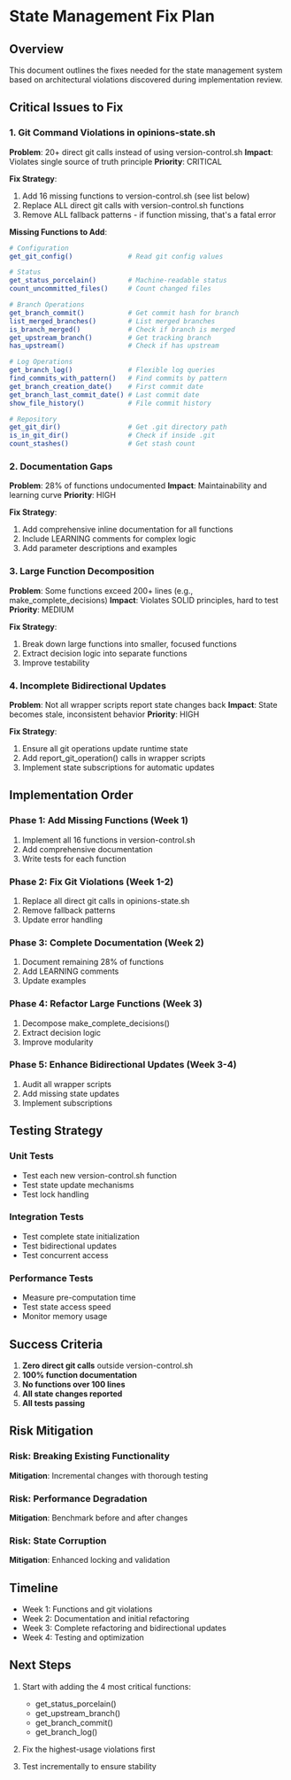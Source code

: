 # State Management Fix Plan

## Overview

This document outlines the fixes needed for the state management system based on architectural violations discovered during implementation review.

## Critical Issues to Fix

### 1. Git Command Violations in opinions-state.sh

**Problem**: 20+ direct git calls instead of using version-control.sh
**Impact**: Violates single source of truth principle
**Priority**: CRITICAL

**Fix Strategy**:
1. Add 16 missing functions to version-control.sh (see list below)
2. Replace ALL direct git calls with version-control.sh functions
3. Remove ALL fallback patterns - if function missing, that's a fatal error

**Missing Functions to Add**:
```bash
# Configuration
get_git_config()              # Read git config values

# Status
get_status_porcelain()        # Machine-readable status
count_uncommitted_files()     # Count changed files

# Branch Operations
get_branch_commit()           # Get commit hash for branch
list_merged_branches()        # List merged branches
is_branch_merged()            # Check if branch is merged
get_upstream_branch()         # Get tracking branch
has_upstream()                # Check if has upstream

# Log Operations
get_branch_log()              # Flexible log queries
find_commits_with_pattern()   # Find commits by pattern
get_branch_creation_date()    # First commit date
get_branch_last_commit_date() # Last commit date
show_file_history()           # File commit history

# Repository
get_git_dir()                 # Get .git directory path
is_in_git_dir()               # Check if inside .git
count_stashes()               # Get stash count
```

### 2. Documentation Gaps

**Problem**: 28% of functions undocumented
**Impact**: Maintainability and learning curve
**Priority**: HIGH

**Fix Strategy**:
1. Add comprehensive inline documentation for all functions
2. Include LEARNING comments for complex logic
3. Add parameter descriptions and examples

### 3. Large Function Decomposition

**Problem**: Some functions exceed 200+ lines (e.g., make_complete_decisions)
**Impact**: Violates SOLID principles, hard to test
**Priority**: MEDIUM

**Fix Strategy**:
1. Break down large functions into smaller, focused functions
2. Extract decision logic into separate functions
3. Improve testability

### 4. Incomplete Bidirectional Updates

**Problem**: Not all wrapper scripts report state changes back
**Impact**: State becomes stale, inconsistent behavior
**Priority**: HIGH

**Fix Strategy**:
1. Ensure all git operations update runtime state
2. Add report_git_operation() calls in wrapper scripts
3. Implement state subscriptions for automatic updates

## Implementation Order

### Phase 1: Add Missing Functions (Week 1)
1. Implement all 16 functions in version-control.sh
2. Add comprehensive documentation
3. Write tests for each function

### Phase 2: Fix Git Violations (Week 1-2)
1. Replace all direct git calls in opinions-state.sh
2. Remove fallback patterns
3. Update error handling

### Phase 3: Complete Documentation (Week 2)
1. Document remaining 28% of functions
2. Add LEARNING comments
3. Update examples

### Phase 4: Refactor Large Functions (Week 3)
1. Decompose make_complete_decisions()
2. Extract decision logic
3. Improve modularity

### Phase 5: Enhance Bidirectional Updates (Week 3-4)
1. Audit all wrapper scripts
2. Add missing state updates
3. Implement subscriptions

## Testing Strategy

### Unit Tests
- Test each new version-control.sh function
- Test state update mechanisms
- Test lock handling

### Integration Tests
- Test complete state initialization
- Test bidirectional updates
- Test concurrent access

### Performance Tests
- Measure pre-computation time
- Test state access speed
- Monitor memory usage

## Success Criteria

1. **Zero direct git calls** outside version-control.sh
2. **100% function documentation**
3. **No functions over 100 lines**
4. **All state changes reported**
5. **All tests passing**

## Risk Mitigation

### Risk: Breaking Existing Functionality
**Mitigation**: Incremental changes with thorough testing

### Risk: Performance Degradation
**Mitigation**: Benchmark before and after changes

### Risk: State Corruption
**Mitigation**: Enhanced locking and validation

## Timeline

- Week 1: Functions and git violations
- Week 2: Documentation and initial refactoring
- Week 3: Complete refactoring and bidirectional updates
- Week 4: Testing and optimization

## Next Steps

1. Start with adding the 4 most critical functions:
   - get_status_porcelain()
   - get_upstream_branch()
   - get_branch_commit()
   - get_branch_log()

2. Fix the highest-usage violations first

3. Test incrementally to ensure stability